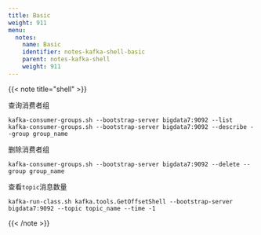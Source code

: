 ```yaml
---
title: Basic
weight: 911
menu:
  notes:
    name: Basic
    identifier: notes-kafka-shell-basic
    parent: notes-kafka-shell
    weight: 911
---
```


<!-- Basic Command -->


{{< note title="shell" >}}

查询消费者组

```shell
kafka-consumer-groups.sh --bootstrap-server bigdata7:9092 --list
kafka-consumer-groups.sh --bootstrap-server bigdata7:9092 --describe --group group_name
```

删除消费者组

```shell
kafka-consumer-groups.sh --bootstrap-server bigdata7:9092 --delete --group group_name
```

查看`topic`消息数量

```shell
kafka-run-class.sh kafka.tools.GetOffsetShell --bootstrap-server bigdata7:9092 --topic topic_name --time -1
```

{{< /note >}}

